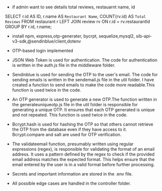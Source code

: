 * if admin want to see details total reviews, restauarnt name, id

SELECT
  r.id AS ID,
  r.name AS `Restaurant Name`,
  COUNT(rv.id) AS `Total Reviews`
FROM
  restaurant r
  LEFT JOIN review rv ON r.id = rv.restaurantId
GROUP BY
  r.id, r.name;

* install npm, express,otp-generater, bycrpt, sequelize,mysql2, sib-api-v3-sdk,@sendinblue/client,dotenv

* OTP-based login implemented
* JSON Web Token is used for authentication. The code for authentication is written in the auth.js file in the middleware folder.

* Sendinblue is used for sending the OTP to the user's email. The code for sending emails is written in the sendemail.js file in the util folder. I have created a function to send emails to make the code more readable.This function is used twice in the code.

* An OTP generator is used to generate a new OTP.The function written in the generateuniqueotp.js file in the util folder is responsible for generating a unique OTP. It ensures that each OTP generated is unique and not repeated. This function is used twice in the code.

* Bcrypt.hash is used for hashing the OTP so that others cannot retrieve the OTP from the database even if they have access to it. Bcrypt.compare and salt are used for OTP verification.

* The validateemail function, presumably written using regular expressions (regex), is responsible for validating the format of an email address. It uses a pattern defined by the regex to check if the provided email address matches the expected format. This helps ensure that the email entered by the user is in a valid format before further processing.

* Secrets and important information are stored in the .env file.

* All possible edge cases are handled in the controller folder.



